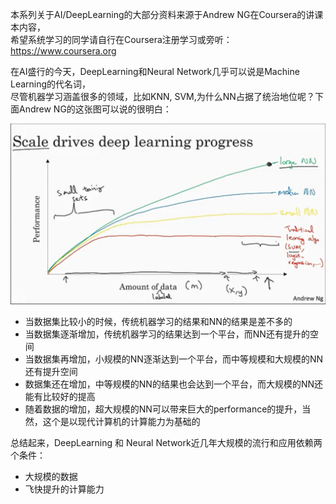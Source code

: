 本系列关于AI/DeepLearning的大部分资料来源于Andrew NG在Coursera的讲课本内容，  
希望系统学习的同学请自行在Coursera注册学习或旁听： https://www.coursera.org  

在AI盛行的今天，DeepLearning和Neural Network几乎可以说是Machine Learning的代名词，  
尽管机器学习涵盖很多的领域，比如KNN, SVM,为什么NN占据了统治地位呢？下面Andrew NG的这张图可以说的很明白：  


![img](https://github.com/huoqifeng/huoqifeng.github.io/blob/master/img/deeplearning/scale-drive-nn.png)


 - 当数据集比较小的时候，传统机器学习的结果和NN的结果是差不多的
 - 当数据集逐渐增加，传统机器学习的结果达到一个平台，而NN还有提升的空间
 - 当数据集再增加，小规模的NN逐渐达到一个平台，而中等规模和大规模的NN还有提升空间
 - 数据集还在增加，中等规模的NN的结果也会达到一个平台，而大规模的NN还能有比较好的提高
 - 随着数据的增加，超大规模的NN可以带来巨大的performance的提升，当然，这个是以现代计算机的计算能力为基础的

总结起来，DeepLearning 和 Neural Network近几年大规模的流行和应用依赖两个条件：
 - 大规模的数据
 - 飞快提升的计算能力 